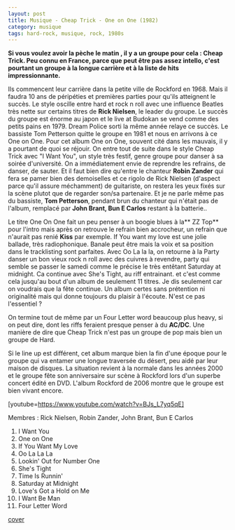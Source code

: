 ```yaml
---
layout: post
title: Musique - Cheap Trick - One on One (1982)
category: musique
tags: hard-rock, musique, rock, 1980s
---
```


**Si vous voulez avoir la pèche le matin , il y a un groupe pour cela : Cheap Trick. Peu connu en France, parce que peut être pas assez intello, c'est pourtant un groupe à la longue carrière et à la liste de hits impressionnante.**


Ils commencent leur carrière dans la petite ville de Rockford en 1968. Mais il faudra 10 ans de péripéties et premières parties pour qu'ils atteignent le succès. Le style oscille entre hard et rock n roll avec une influence Beatles très nette sur certains titres de **Rick Nielsen**, le leader du groupe. Le succès du groupe est énorme au japon et le live at Budokan se vend comme des petits pains en 1979. Dream Police sorti la même année relaye ce succès. Le bassiste Tom Petterson quitte le groupe en 1981 et nous en arrivons à ce One on One.
Pour cet album One on One, souvent cité dans les mauvais, il y a pourtant de quoi se réjouir. On entre tout de suite dans le style Cheap Trick avec "I Want You", un style très festif, genre groupe pour danser à sa soirée d'université. On a immédiatement envie de reprendre les refrains, de danser, de sauter. Et il faut bien dire qu'entre le chanteur **Robin Zander** qui fera se pamer bien des demoiselles et ce rigolo de Rick Nielsen (d'aspect parce qu'il assure méchamment) de guitariste, on restera les yeux fixés sur la scène plutot que de regarder son/sa partenaire. Et je ne parle même pas du bassiste, **Tom Petterson**, pendant brun du chanteur qui n'était pas de l'album, remplacé par **John Brant, Bun E Carlos** restant à la batterie..

Le titre One On One fait un peu penser à un boogie blues à la** ZZ Top** pour l'intro mais après on retrouve le refrain bien accrocheur, un refrain que n'aurait pas renié **Kiss** par exemple. If You want my love est une jolie ballade, très radiophonique. Banale peut être mais la voix et sa position dans le tracklisting sont parfaites. Avec Oo La la la, on retourne à la Party danser un bon vieux rock n roll avec des cuivres à revendre, party qui semble se passer le samedi comme le précise le très entêtant Saturday at midnight. Ca continue avec She's Tight, au riff entrainant. et c'est comme cela jusqu'au bout d'un album de seulement 11 titres. Je dis seulement car on voudrais que la fête continue. Un album certes sans prétention ni originalité mais qui donne toujours du plaisir à l'écoute. N'est ce pas l'essentiel ?

On termine tout de même par un Four Letter word beaucoup plus heavy, si on peut dire, dont les riffs feraient presque penser à du **AC/DC**. Une manière de dire que Cheap Trick n'est pas un groupe de pop mais bien un groupe de Hard.

Si le line up est différent, cet album marque bien la fin d'une époque pour le groupe qui va entamer une longue traversée du désert, peu aidé par leur maison de disques. La situation revient à la normale dans les années 2000 et le groupe fête son anniversaire sur scène à Rockford lors d'un superbe concert édité en DVD. L'album Rockford de 2006 montre que le groupe est bien vivant encore.


[youtube=https://www.youtube.com/watch?v=BJs_L7yq5qE]

Membres : Rick Nielsen, Robin Zander, John Brant, Bun E Carlos

1. I Want You
2. One on One
3. If You Want My Love
4. Oo La La La
5. Lookin' Out for Number One
6. She's Tight
7. Time Is Runnin'
8. Saturday at Midnight
9. Love's Got a Hold on Me
10. I Want Be Man
11. Four Letter Word

[cover](http://cheziceman.files.wordpress.com/2010/09/cheaptrickone1.jpg)
